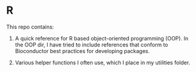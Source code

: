 # R

This repo contains:

1. A quick reference for R based object-oriented programming (OOP). In the OOP dir, I have tried to include references that conform to Bioconductor best practices for developing packages.

2. Various helper functions I often use, which I place in my utilities folder.


